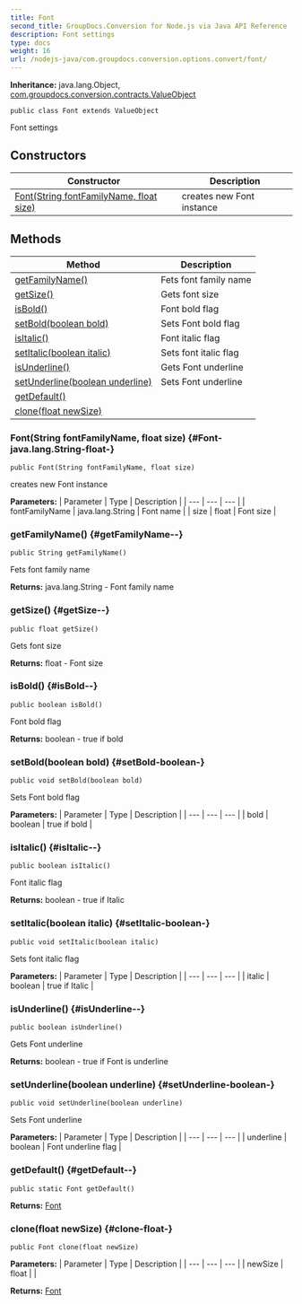 ```yaml
---
title: Font
second_title: GroupDocs.Conversion for Node.js via Java API Reference
description: Font settings
type: docs
weight: 16
url: /nodejs-java/com.groupdocs.conversion.options.convert/font/
---
```

**Inheritance:**
java.lang.Object, [com.groupdocs.conversion.contracts.ValueObject](../../com.groupdocs.conversion.contracts/valueobject)
```
public class Font extends ValueObject
```

Font settings
## Constructors

| Constructor | Description |
| --- | --- |
| [Font(String fontFamilyName, float size)](#Font-java.lang.String-float-) | creates new Font instance |
## Methods

| Method | Description |
| --- | --- |
| [getFamilyName()](#getFamilyName--) | Fets font family name |
| [getSize()](#getSize--) | Gets font size |
| [isBold()](#isBold--) | Font bold flag |
| [setBold(boolean bold)](#setBold-boolean-) | Sets Font bold flag |
| [isItalic()](#isItalic--) | Font italic flag |
| [setItalic(boolean italic)](#setItalic-boolean-) | Sets font italic flag |
| [isUnderline()](#isUnderline--) | Gets Font underline |
| [setUnderline(boolean underline)](#setUnderline-boolean-) | Sets Font underline |
| [getDefault()](#getDefault--) |  |
| [clone(float newSize)](#clone-float-) |  |
### Font(String fontFamilyName, float size) {#Font-java.lang.String-float-}
```
public Font(String fontFamilyName, float size)
```


creates new Font instance

**Parameters:**
| Parameter | Type | Description |
| --- | --- | --- |
| fontFamilyName | java.lang.String | Font name |
| size | float | Font size |

### getFamilyName() {#getFamilyName--}
```
public String getFamilyName()
```


Fets font family name

**Returns:**
java.lang.String - Font family name
### getSize() {#getSize--}
```
public float getSize()
```


Gets font size

**Returns:**
float - Font size
### isBold() {#isBold--}
```
public boolean isBold()
```


Font bold flag

**Returns:**
boolean - true if bold
### setBold(boolean bold) {#setBold-boolean-}
```
public void setBold(boolean bold)
```


Sets Font bold flag

**Parameters:**
| Parameter | Type | Description |
| --- | --- | --- |
| bold | boolean | true if bold |

### isItalic() {#isItalic--}
```
public boolean isItalic()
```


Font italic flag

**Returns:**
boolean - true if Italic
### setItalic(boolean italic) {#setItalic-boolean-}
```
public void setItalic(boolean italic)
```


Sets font italic flag

**Parameters:**
| Parameter | Type | Description |
| --- | --- | --- |
| italic | boolean | true if Italic |

### isUnderline() {#isUnderline--}
```
public boolean isUnderline()
```


Gets Font underline

**Returns:**
boolean - true if Font is underline
### setUnderline(boolean underline) {#setUnderline-boolean-}
```
public void setUnderline(boolean underline)
```


Sets Font underline

**Parameters:**
| Parameter | Type | Description |
| --- | --- | --- |
| underline | boolean | Font underline flag |

### getDefault() {#getDefault--}
```
public static Font getDefault()
```




**Returns:**
[Font](../../com.groupdocs.conversion.options.convert/font)
### clone(float newSize) {#clone-float-}
```
public Font clone(float newSize)
```




**Parameters:**
| Parameter | Type | Description |
| --- | --- | --- |
| newSize | float |  |

**Returns:**
[Font](../../com.groupdocs.conversion.options.convert/font)
